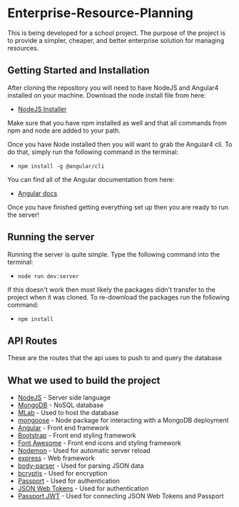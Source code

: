 # Enterprise-Resource-Planning

This is being developed for a school project. The purpose of the project is to provide a simpler, cheaper, and better enterprise solution for managing resources.

## Getting Started and Installation

After cloning the repository you will need to have NodeJS and Angular4 installed on your machine. Download the node install file from here:
- [NodeJS Installer](https://nodejs.org/en/download/)

Make sure that you have npm installed as well and that all commands from npm and node are added to your path.

Once you have Node installed then you will want to grab the Angular4 cli. To do that, simply run the following command in the terminal:
- `npm install -g @angular/cli`

You can find all of the Angular documentation from here:
- [Angular docs](https://angular.io/docs)

Once you have finished getting everything set up then you are ready to run the server!

## Running the server

Running the server is quite simple. Type the following command into the terminal:
- `node run dev:server`

If this doesn't work then most likely the packages didn't transfer to the project when it was cloned. To re-download the packages run the following command:

- `npm install`

## API Routes

These are the routes that the api uses to push to and query the database

## What we used to build the project

+ [NodeJS](https://nodejs.org) - Server side language
+ [MongoDB](https://www.mongodb.com/) - NoSQL database
+ [MLab](https://mlab.com) - Used to host the database
+ [mongoose](http://mongoosejs.com/) - Node package for interacting with a MongoDB deployment
+ [Angular](https://angular.io) - Front end framework
+ [Bootstrap](https://getbootstrap.com/) - Front end styling framework
+ [Font Awesome](https://fontawesome.com/) - Front end icons and styling framework
+ [Nodemon](https://nodemon.io/) - Used for automatic server reload
+ [express](https://expressjs.com) - Web framework
+ [body-parser](https://github.com/expressjs/body-parser) - Used for parsing JSON data
+ [bcryptjs](https://www.npmjs.com/package/bcryptjs) - Used for encryption
+ [Passport](http://www.passportjs.org/) - Used for authentication
+ [JSON Web Tokens](https://jwt.io/) - Used for authentication
+ [Passport JWT](https://www.npmjs.com/package/passport-jwt) - Used for connecting JSON Web Tokens and Passport
